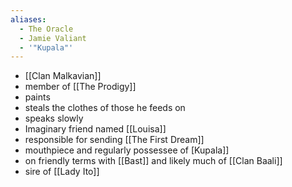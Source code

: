 ```yaml
---
aliases:
  - The Oracle
  - Jamie Valiant
  - '"Kupala"'
---
```

- [[Clan Malkavian]]
- member of [[The Prodigy]]
- paints
- steals the clothes of those he feeds on
- speaks slowly
- Imaginary friend named [[Louisa]]
- responsible for sending [[The First Dream]]
- mouthpiece and regularly possessee of [Kupala]]
- on friendly terms with [[Bast]] and likely much of [[Clan Baali]]
- sire of [[Lady Ito]]
